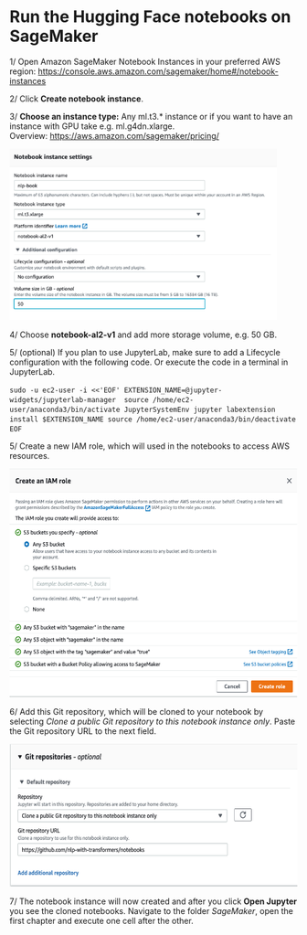 # Run the Hugging Face notebooks on SageMaker 

1/
Open Amazon SageMaker Notebook Instances in your preferred AWS region:
https://console.aws.amazon.com/sagemaker/home#/notebook-instances 

2/
Click **Create notebook instance**.

3/
**Choose an instance type:**
Any ml.t3.* instance or if you want to have an instance with GPU take e.g. ml.g4dn.xlarge. \
Overview: https://aws.amazon.com/sagemaker/pricing/

<img alt="notebook-config" height=300 src="images/notebook_config.png" id="notebook-config"/>

4/
Choose **notebook-al2-v1** and add more storage volume, e.g. 50 GB.

5/ (optional)
If you plan to use JupyterLab, make sure to add a Lifecycle configuration with the following code.
Or execute the code in a terminal in JupyterLab.

`
sudo -u ec2-user -i <<'EOF'
EXTENSION_NAME=@jupyter-widgets/jupyterlab-manager 
source /home/ec2-user/anaconda3/bin/activate JupyterSystemEnv
jupyter labextension install $EXTENSION_NAME
source /home/ec2-user/anaconda3/bin/deactivate
EOF
`

5/
Create a new IAM role, which will used in the notebooks to access AWS resources.

<img alt="iam-role" height=400 src="images/iam_role.png" id="iam-role"/>

6/
Add this Git repository, which will be cloned to your notebook by selecting *Clone a public Git repository to this notebook instance only*.
Paste the Git repository URL to the next field.

<img alt="git-repo" height=250 src="images/git_repo.png" id="git-repo"/>

7/
The notebook instance will now created and after you click **Open Jupyter** you see the cloned notebooks. 
Navigate to the folder *SageMaker*, open the first chapter and execute one cell after the other.